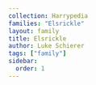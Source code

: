 ```yaml
---
collection: Harrypedia
families: "Elsrickle"
layout: family
title: Elsrickle
author: Luke Schierer
tags: ["family"]
sidebar:
  order: 1
---
```



